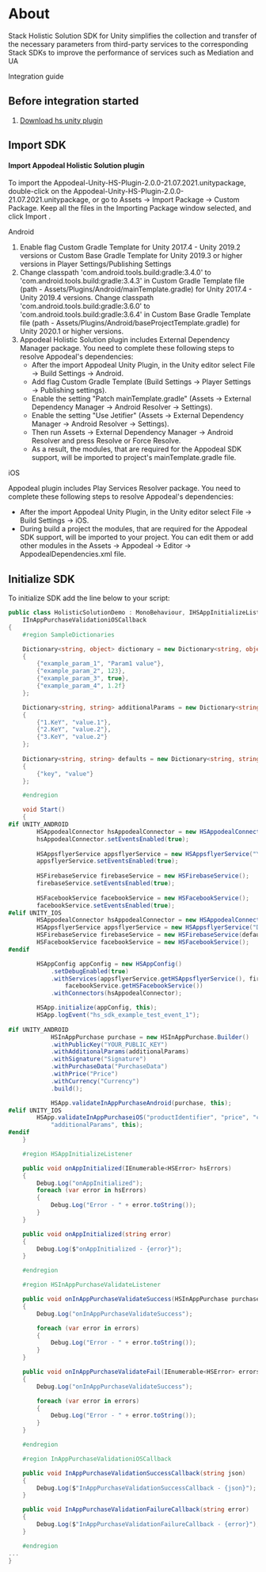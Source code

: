 # About
Stack Holistic Solution SDK for Unity simplifies the collection and transfer of the necessary parameters from third-party services to the corresponding Stack SDKs to improve the performance of services such as Mediation and UA

Integration guide 

## Before integration started

1. [Download hs unity plugin](https://appodeal-unity.s3.amazonaws.com/Appodeal-Unity-HS-Plugin-2.0.0-21.07.2021.unitypackage)

## Import SDK

#### Import Appodeal Holistic Solution plugin

To import the Appodeal-Unity-HS-Plugin-2.0.0-21.07.2021.unitypackage, double-click on the Appodeal-Unity-HS-Plugin-2.0.0-21.07.2021.unitypackage, or go to Assets → Import Package → Custom Package. Keep all the files in the Importing Package window selected, and click Import .

Android

1. Enable flag Custom Gradle Template for Unity 2017.4 - Unity 2019.2 versions or Custom Base Gradle Template for Unity 2019.3 or higher versions in Player Settings/Publishing Settings
2. Change classpath 'com.android.tools.build:gradle:3.4.0' to 'com.android.tools.build:gradle:3.4.3' in Custom Gradle Template file (path - Assets/Plugins/Android/mainTemplate.gradle) for Unity 2017.4 - Unity 2019.4 versions.
   Change classpath 'com.android.tools.build:gradle:3.6.0' to 'com.android.tools.build:gradle:3.6.4' in Custom Base Gradle Template file (path - Assets/Plugins/Android/baseProjectTemplate.gradle) for Unity 2020.1 or higher versions.
3. Appodeal Holistic Solution plugin includes External Dependency Manager package.  You need to complete these following steps to resolve Appodeal's dependencies:
   - After the import Appodeal Unity Plugin, in the Unity editor select File → Build Settings → Android.
   - Add flag Custom Gradle Template (Build Settings → Player Settings → Publishing settings).
   - Enable the setting "Patch mainTemplate.gradle" (Assets → External Dependency Manager → Android Resolver → Settings).
   - Enable the setting "Use Jetifier" (Assets → External Dependency Manager → Android Resolver → Settings).
   - Then run Assets → External Dependency Manager → Android Resolver and press Resolve or Force Resolve.
   - As a result, the modules, that are required for the Appodeal SDK support, will be imported to project's mainTemplate.gradle file.

iOS 

Appodeal plugin includes Play Services Resolver package.  You need to complete these following steps to resolve Appodeal's dependencies:

 - After the import Appodeal Unity Plugin, in the Unity editor select File → Build Settings → iOS.
 - During build a project the modules, that are required for the Appodeal SDK support, will be imported to your project. You can edit them or add other modules in the Assets → Appodeal → Editor → AppodealDependencies.xml file.


[initialize_sdk]: initialize_sdk
##  Initialize SDK

To initialize SDK add the line below to your script:

```c#
public class HolisticSolutionDemo : MonoBehaviour, IHSAppInitializeListener, IHSInAppPurchaseValidateListener,
    IInAppPurchaseValidationiOSCallback
{
    #region SampleDictionaries

    Dictionary<string, object> dictionary = new Dictionary<string, object>
    {
        {"example_param_1", "Param1 value"},
        {"example_param_2", 123},
        {"example_param_3", true},
        {"example_param_4", 1.2f}
    };

    Dictionary<string, string> additionalParams = new Dictionary<string, string>()
    {
        {"1.KeY", "value.1"},
        {"2.KeY", "value.2"},
        {"3.KeY", "value.2"}
    };
    
    Dictionary<string, string> defaults = new Dictionary<string, string>()
    {
        {"key", "value"}
    };

    #endregion

    void Start()
    {
#if UNITY_ANDROID
        HSAppodealConnector hsAppodealConnector = new HSAppodealConnector();
        hsAppodealConnector.setEventsEnabled(true);
        
        HSAppsflyerService appsflyerService = new HSAppsflyerService("YOUR_APPSFLYER_DEV_KEY");
        appsflyerService.setEventsEnabled(true);
        
        HSFirebaseService firebaseService = new HSFirebaseService();
        firebaseService.setEventsEnabled(true);
        
        HSFacebookService facebookService = new HSFacebookService();
        facebookService.setEventsEnabled(true);
#elif UNITY_IOS
        HSAppodealConnector hsAppodealConnector = new HSAppodealConnector();
        HSAppsflyerService appsflyerService = new HSAppsflyerService("DEV_KEY", "APP_ID", new[] {"KEYS"});
        HSFirebaseService firebaseService = new HSFirebaseService(defaults, long.MaxValue);
        HSFacebookService facebookService = new HSFacebookService();
#endif

        HSAppConfig appConfig = new HSAppConfig()
            .setDebugEnabled(true)
            .withServices(appsflyerService.getHSAppsflyerService(), firebaseService.getHSFirebaseService(),
                facebookService.getHSFacebookService())
            .withConnectors(hsAppodealConnector);

        HSApp.initialize(appConfig, this);
        HSApp.logEvent("hs_sdk_example_test_event_1");
        
#if UNITY_ANDROID
            HSInAppPurchase purchase = new HSInAppPurchase.Builder()
            .withPublicKey("YOUR_PUBLIC_KEY")
            .withAdditionalParams(additionalParams)
            .withSignature("Signature")
            .withPurchaseData("PurchaseData")
            .withPrice("Price")
            .withCurrency("Currency")
            .build();

            HSApp.validateInAppPurchaseAndroid(purchase, this);
#elif UNITY_IOS
        HSApp.validateInAppPurchaseiOS("productIdentifier", "price", "currency", "transactionId",
            "additionalParams", this);
#endif
    }

    #region HSAppInitializeListener

    public void onAppInitialized(IEnumerable<HSError> hsErrors)
    {
        Debug.Log("onAppInitialized");
        foreach (var error in hsErrors)
        {
            Debug.Log("Error - " + error.toString());
        }
    }

    public void onAppInitialized(string error)
    {
        Debug.Log($"onAppInitialized - {error}");
    }

    #endregion

    #region HSInAppPurchaseValidateListener

    public void onInAppPurchaseValidateSuccess(HSInAppPurchase purchase, IEnumerable<HSError> errors)
    {
        Debug.Log("onInAppPurchaseValidateSuccess");

        foreach (var error in errors)
        {
            Debug.Log("Error - " + error.toString());
        }
    }

    public void onInAppPurchaseValidateFail(IEnumerable<HSError> errors)
    {
        Debug.Log("onInAppPurchaseValidateSuccess");

        foreach (var error in errors)
        {
            Debug.Log("Error - " + error.toString());
        }
    }

    #endregion

    #region InAppPurchaseValidationiOSCallback

    public void InAppPurchaseValidationSuccessCallback(string json)
    {
        Debug.Log($"InAppPurchaseValidationSuccessCallback - {json}");
    }

    public void InAppPurchaseValidationFailureCallback(string error)
    {
        Debug.Log($"InAppPurchaseValidationFailureCallback - {error}");
    }

    #endregion
...
}
```
